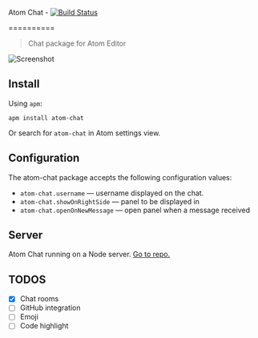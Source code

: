 Atom Chat - [![Build Status](https://travis-ci.org/mertkahyaoglu/atom-chat.svg?branch=master)](https://travis-ci.org/mertkahyaoglu/atom-chat)

==========

>Chat package for Atom Editor

![Screenshot](https://github.com/mertkahyaoglu/atom-chat/blob/master/screenshot.png?raw=true)

## Install

Using `apm`:

```
apm install atom-chat
```

Or search for `atom-chat` in Atom settings view.

## Configuration

The atom-chat package accepts the following configuration values:

* `atom-chat.username` &mdash; username displayed on the chat.
* `atom-chat.showOnRightSide` &mdash; panel to be displayed in
* `atom-chat.openOnNewMessage` &mdash; open panel when a message received

## Server

Atom Chat running on a Node server. [Go to repo.](https://github.com/mertkahyaoglu/atom-chat-server)

## TODOS
- [x] Chat rooms
- [ ] GitHub integration
- [ ] Emoji
- [ ] Code highlight
